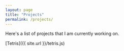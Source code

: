 ```yaml
---
layout: page
title: "Projects"
permalink: /projects/
---
```


Here's a list of projects that I am currently working on. 

[Tetris]({{ site.url }}/tetris.js)
